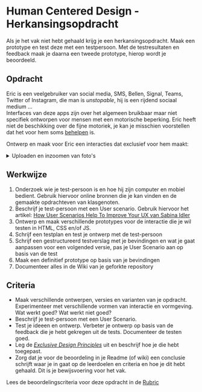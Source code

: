 # Human Centered Design - Herkansingsopdracht

Als je het vak niet hebt gehaald krijg je een herkansingsopdracht. 
Maak een prototype en test deze met een testpersoon. 
Met de testresultaten en feedback maak je daarna een tweede prototype, hierop wordt je beoordeeld. 


## Opdracht

Eric is een veelgebruiker van social media, SMS, Bellen, Signal, Teams, Twitter of Instagram, die man is _unstopable_, 
hij is een rijdend sociaal medium ...  
Interfaces van deze apps zijn over het algemeen bruikbaar maar niet specifiek ontworpen voor mensen met een motorische beperking. 
Eric heeft niet de beschikking over de fijne motoriek, je kan je misschien voorstellen dat het voor hem soms [behelpen](https://www.encyclo.nl/begrip/behelpen) is. 

Ontwerp en maak voor Eric een interacties dat exclusief voor hem maakt: 

<details>
<summary>Uploaden en inzoomen van foto's</summary>
  <p>Voor het plaatsen van foto's in een app of website zijn veschillende handelingen nodig. Eric redt zich hier wel mee, hij kan prima foto's uploaden en plaatsen, maar de interactie zou voor hem wat makkelijker kunnen worden gemaakt. Ontwerp en maak voor Eric een functionaliteit waarmee hij makkelijk een foto kan uploaden en bewerken, zoals inzoomem, een uitsnede maken, draaien en/of in een kader plaatsen.</p>
</details>


## Werkwijze 

1. Onderzoek wie je test-persoon is en hoe hij zijn computer en mobiel bedient. Gebruik hiervoor online bronnen die je kan vinden en de gemaakte opdrachteven van klasgenoten. 
2. Beschrijf je test-persoon met een User scenario. Gebruik hiervoor het artikel: [How User Scenarios Help To Improve Your UX van Sabina Idler](https://usabilla.com/blog/how-user-scenarios-help-to-improve-your-ux/) 
3. Ontwerp en maak verschillende prototypes voor de interactie die je wil testen in HTML, CSS en/of JS.
4. Schrijf een testplan en test je ontwerp met de test-persoon
5. Schrijf een gestructureerd testverslag met je bevindingen en wat je gaat aanpassen voor een volgended versie, pas je User Scenario aan op basis van de test 
6. Maak een definitief prototype op basis van je bevindingen
7. Documenteer alles in de Wiki van je geforkte repository


## Criteria

- Maak verschillende ontwerpen, versies en varianten van je opdracht. Experimenteer met verschillende vormen van interactie en vormgeving. Wat werkt goed? Wat werkt niet goed?
- Beschrijf je test-persoon met een User Scenario.
- Test je ideeen en ontwerp. Verbeter je ontwerp op basis van de feedback die je hebt gekregen uit de tests. Documenteer de testen goed. 
- Leg de [_Exclusive Design Principles_](https://exclusive-design.vasilis.nl) uit en beschrijf hoe je die hebt toegepast. 
- Zorg dat je voor de beoordeling in je Readme (of wiki) een conclusie schrijft waar je in gaat op de leerdoelen en criteria en hoe je dit hebt gehaald. Dit is je bewijsvoering voor het vak.

Lees de beoordelingscriteria voor deze opdracht in de [Rubric](https://github.com/cmda-minor-web/human-centered-design-2223/blob/main/README.md#rubric)




